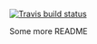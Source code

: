 <!-- badges: start -->
[![Travis build status](https://travis-ci.org/murraycadzow/test_blog.svg?branch=master)](https://travis-ci.org/murraycadzow/test_blog)
<!-- badges: end -->

Some more README